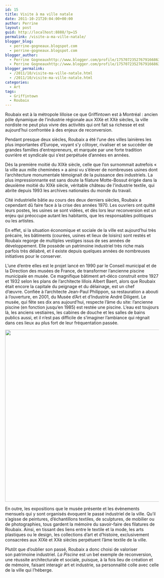 ```yaml
---
id: 15
title: Visite à ma ville natale
date: 2011-10-21T20:04:00+00:00
author: Perrine
layout: post
guid: http://localhost:8888/?p=15
permalink: /visite-a-ma-ville-natale/
blogger_blog:
  - perrine-gogneaux.blogspot.com
  - perrine-gogneaux.blogspot.com
blogger_author:
  - Perrine Gogneauxhttp://www.blogger.com/profile/17570723527679166863noreply@blogger.com
  - Perrine Gogneauxhttp://www.blogger.com/profile/17570723527679166863noreply@blogger.com
blogger_permalink:
  - /2011/10/visite-ma-ville-natale.html
  - /2011/10/visite-ma-ville-natale.html
categories:
  - Art
tags:
  - Griffintown
  - Roubaix
---
```

<div class="MsoNormal">
  <p>
    Roubaix est à la métropole lilloise ce que Griffintown est à Montréal : ancien pôle dynamique de l’industrie régionale aux XIXè et XXè siècles, la ville nordiste ne peut plus vivre des activités qui ont fait sa richesse et est aujourd’hui confrontée à des enjeux de reconversion.<!--more-->
  </p>
  
  <p>
    Pendant presque deux siècles, Roubaix a été l’une des villes lainières les plus importantes d’Europe, voyant s’y côtoyer, rivaliser et se succéder de grandes familles d’entrepreneurs, et marquée par une forte tradition ouvrière et syndicale qui s’est perpétuée d’années en années.
  </p>
</div>

<div class="MsoNormal">
  <p>
    Dès la première moitié du XIXè siècle, celle que l’on surnommait autrefois « la ville aux mille cheminées » a ainsi vu s’élever de nombreuses usines dont l’architecture monumentale témoignait de la puissance des industriels. La plus impressionnante est sans doute la filature Motte-Bossut érigée dans la deuxième moitié du XIXè siècle, véritable château de l’industrie textile, qui abrite depuis 1993 les archives nationales du monde du travail.
  </p>
  
  <p>
    Cité industrielle bâtie au cours des deux derniers siècles, Roubaix a cependant dû faire face à la crise des années 1970. Les ouvriers ont quitté leurs postes, les usines se sont vidées, et dès lors leur reconversion est un enjeu qui préoccupe autant les habitants, que les responsables politiques ou les artistes.
  </p>
  
  <p>
    En effet, si la situation économique et sociale de la ville est aujourd’hui très précaire, les bâtiments (courées, usines et lieux de loisirs) sont restés et Roubaix regorge de multiples vestiges issus de ses années de développement. Elle possède un patrimoine industriel très riche mais parfois très délabré, et il existe depuis quelques années de nombreuses initiatives pour le conserver.
  </p>
  
  <p>
    L’une d’entre elles est le projet lancé en 1990 par le Conseil municipal et de la Direction des musées de France, de transformer l’ancienne piscine municipale en musée. Ce magnifique bâtiment art-déco construit entre 1927 et 1932 selon les plans de l’architecte lillois Albert Baert, alors que Roubaix était encore la capitale du peignage et du délainage, est un chef d’œuvre. Confiée à l’architecte Jean-Paul Philippon, sa restauration a abouti à l’ouverture, en 2001, du Musée d’Art et d’Industrie André Diligent. Le musée, qui fête ses dix ans aujourd’hui, respecte l’âme du site: l’ancienne piscine (en fonction jusqu’en 1985) est restée une piscine. L’eau est toujours là, les anciens vestiaires, les cabines de douche et les salles de bains publics aussi, et il n’est pas difficile de s’imaginer l’ambiance qui régnait dans ces lieux au plus fort de leur fréquentation passée.
  </p>
</div>

<div class="MsoNormal">
  <span class="Apple-style-span" style="font-family: Verdana, sans-serif;"><a href="http://localhost:8888/wp-content/uploads/2011/10/DSC_0188.jpg"><img class="aligncenter size-large wp-image-95" title="DSC_0188" src="http://localhost:8888/wp-content/uploads/2011/10/DSC_0188-1024x680.jpg" alt="" width="563" /></a></span>
</div>

<div class="MsoNormal">
  <p>
    En outre, les expositions que le musée présente et les évènements mensuels qui y sont organisés évoquent le passé industriel de la ville. Qu’il s’agisse de peintures, d&rsquo;échantillons textiles, de sculptures, de mobilier ou de photographies, tous gardent la mémoire du savoir-faire des filatures de Roubaix. Ainsi, en tissant des liens entre le textile et la mode, les arts plastiques ou le design, les collections d’art et d’histoire, exclusivement consacrées aux XIXè et XXè siècles perpétuent l&rsquo;âme textile de la ville.
  </p>
  
  <p>
    Plutôt que d&rsquo;oublier son passé, Roubaix a donc choisi de valoriser son patrimoine industriel. <em>La Piscine</em> est un bel exemple de reconversion, une réussite architecturale et sociale, puisque, à la fois lieu de création et de mémoire, faisant interagir art et industrie, sa personnalité colle avec celle de la ville qui l’héberge.
  </p>
</div>